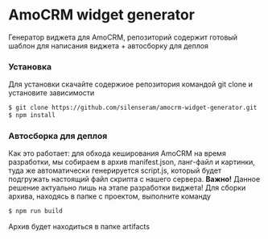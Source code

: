 # AmoCRM widget generator

Генератор виджета для AmoCRM, репозиторий содержит готовый шаблон для написания виджета + автосборку для деплоя

### Установка

Для установки скачайте содержиое репозитория командой git clone и установите зависимости

```sh
$ git clone https://github.com/silenseram/amocrm-widget-generator.git
$ npm install
```

### Автосборка для деплоя

Как это работает: для обхода кеширования AmoCRM на время разработки, мы собираем в архив manifest.json, ланг-файл и картинки, туда же автоматически генерируется script.js, который будет подгружать настоящий файл скрипта с нашего сервера. **Важно!** Данное решение актуально лишь на этапе разработки виджета! 
Для сборки архива, находясь в папке с проектом, выполните команду

```sh
$ npm run build
```
Архив будет находиться в папке artifacts
